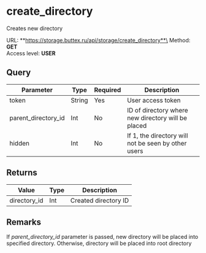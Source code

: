 # create_directory
Creates new directory

URL: **https://storage.buttex.ru/api/storage/create_directory**\
Method: **GET**\
Access level: **USER**

## Query
| Parameter           | Type   | Required | Description                                         |
|---------------------|--------|----------|-----------------------------------------------------|
| token               | String | Yes      | User access token                                   |
| parent_directory_id | Int    | No       | ID of directory where new directory will be placed  |
| hidden              | Int    | No       | If 1, the directory will not be seen by other users |

## Returns
| Value        | Type | Description          |
|--------------|------|----------------------| 
| directory_id | Int  | Created directory ID |

## Remarks
If *parent_directory_id* parameter is passed, new directory will be placed into specified directory.
Otherwise, directory will be placed into root directory
